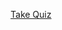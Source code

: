 
<td><p align="center"><a href="https://forms.office.com/Pages/ResponsePage.aspx?id=DQSIkWdsW0yxEjajBLZtrQAAAAAAAAAAAAa__eoh4EtUNjZZTVYxWE1XT0Y4RTZNQkNCNTRHM1hQUi4u">Take Quiz</a></p></td>